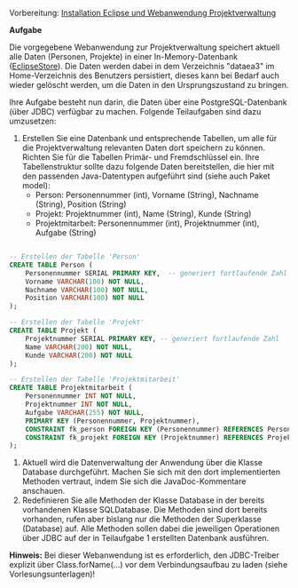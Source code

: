 Vorbereitung: [Installation Eclipse und Webanwendung Projektverwaltung](https://pad.gwdg.de/s/N_Lj1VRGJ)

**Aufgabe**

Die vorgegebene Webanwendung zur Projektverwaltung speichert aktuell alle Daten (Personen, Projekte) in einer In-Memory-Datenbank ([EclipseStore](https://eclipsestore.io/)). Die Daten werden dabei in dem Verzeichnis "dataea3" im Home-Verzeichnis des Benutzers persistiert, dieses kann bei Bedarf auch wieder gelöscht werden, um die Daten in den Ursprungszustand zu bringen.

Ihre Aufgabe besteht nun darin, die Daten über eine PostgreSQL-Datenbank (über JDBC) verfügbar zu machen. Folgende Teilaufgaben sind dazu umzusetzen:

1. Erstellen Sie eine Datenbank und entsprechende Tabellen, um alle für die Projektverwaltung relevanten Daten dort speichern zu können. Richten Sie für die Tabellen Primär- und Fremdschlüssel ein. Ihre Tabellenstruktur sollte dazu folgende Daten bereitstellen, die hier mit den passenden Java-Datentypen aufgeführt sind (siehe auch Paket model):  
    - Person: Personennummer (int), Vorname (String), Nachname (String), Position (String)
    - Projekt: Projektnummer (int), Name (String), Kunde (String)
    - Projektmitarbeit: Personennummer (int), Projektnummer (int), Aufgabe (String)

```SQL

-- Erstellen der Tabelle 'Person'
CREATE TABLE Person (
    Personennummer SERIAL PRIMARY KEY,  -- generiert fortlaufende Zahl
    Vorname VARCHAR(100) NOT NULL,
    Nachname VARCHAR(100) NOT NULL,
    Position VARCHAR(100) NOT NULL
);

-- Erstellen der Tabelle 'Projekt'
CREATE TABLE Projekt (
    Projektnummer SERIAL PRIMARY KEY, -- generiert fortlaufende Zahl
    Name VARCHAR(200) NOT NULL,
    Kunde VARCHAR(200) NOT NULL
);

-- Erstellen der Tabelle 'Projektmitarbeit'
CREATE TABLE Projektmitarbeit (
    Personennummer INT NOT NULL,
    Projektnummer INT NOT NULL,
    Aufgabe VARCHAR(255) NOT NULL,
    PRIMARY KEY (Personennummer, Projektnummer),
    CONSTRAINT fk_person FOREIGN KEY (Personennummer) REFERENCES Person(Personennummer) ON DELETE CASCADE, -- wenn Person gelöscht wird wird auch der Eintrag hier gelöscht
    CONSTRAINT fk_projekt FOREIGN KEY (Projektnummer) REFERENCES Projekt(Projektnummer) ON DELETE CASCADE -- wenn das Projekt gelöscht wird wird auch der Eintrag hier gelöscht
);
```

1. Aktuell wird die Datenverwaltung der Anwendung über die Klasse Database durchgeführt. Machen Sie sich mit den dort implementierten Methoden vertraut, indem Sie sich die JavaDoc-Kommentare anschauen.
2. Redefinieren Sie alle Methoden der Klasse Database in der bereits vorhandenen Klasse SQLDatabase. Die Methoden sind dort bereits vorhanden, rufen aber bislang nur die Methoden der Superklasse (Database) auf. Alle Methoden sollen dabei die jeweiligen Operationen über JDBC auf der in Teilaufgabe 1 erstellten Datenbank ausführen.

**Hinweis:** Bei dieser Webanwendung ist es erforderlich, den JDBC-Treiber explizit über Class.forName(...) vor dem Verbindungsaufbau zu laden (siehe Vorlesungsunterlagen)!